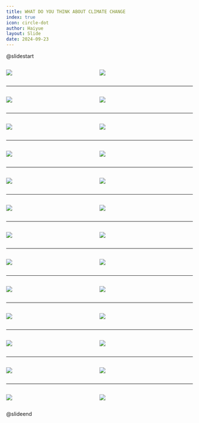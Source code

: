 ```yaml
---
title: WHAT DO YOU THINK ABOUT CLIMATE CHANGE
index: true
icon: circle-dot
author: Haiyue
layout: Slide
date: 2024-09-23
---
```

 
@slidestart

<div style="display:flex">
<div style="flex:1">

![](https://raw.githubusercontent.com/yclord/reading/refs/heads/master/english/Level-Y/WHAT%20DO%20YOU%20THINK%20ABOUT%20CLIMATE%20CHANGE/001.webp)
</div>
<div style="flex:1">

![](https://raw.githubusercontent.com/yclord/reading/refs/heads/master/english/Level-Y/WHAT%20DO%20YOU%20THINK%20ABOUT%20CLIMATE%20CHANGE/002.webp)
</div>
</div>

---

<div style="display:flex">
<div style="flex:1">

![](https://raw.githubusercontent.com/yclord/reading/refs/heads/master/english/Level-Y/WHAT%20DO%20YOU%20THINK%20ABOUT%20CLIMATE%20CHANGE/003.webp)
</div>
<div style="flex:1">

![](https://raw.githubusercontent.com/yclord/reading/refs/heads/master/english/Level-Y/WHAT%20DO%20YOU%20THINK%20ABOUT%20CLIMATE%20CHANGE/004.webp)
</div>
</div>

---

<div style="display:flex">
<div style="flex:1">

![](https://raw.githubusercontent.com/yclord/reading/refs/heads/master/english/Level-Y/WHAT%20DO%20YOU%20THINK%20ABOUT%20CLIMATE%20CHANGE/005.webp)
</div>
<div style="flex:1">

![](https://raw.githubusercontent.com/yclord/reading/refs/heads/master/english/Level-Y/WHAT%20DO%20YOU%20THINK%20ABOUT%20CLIMATE%20CHANGE/006.webp)
</div>
</div>

---

<div style="display:flex">
<div style="flex:1">

![](https://raw.githubusercontent.com/yclord/reading/refs/heads/master/english/Level-Y/WHAT%20DO%20YOU%20THINK%20ABOUT%20CLIMATE%20CHANGE/007.webp)
</div>
<div style="flex:1">

![](https://raw.githubusercontent.com/yclord/reading/refs/heads/master/english/Level-Y/WHAT%20DO%20YOU%20THINK%20ABOUT%20CLIMATE%20CHANGE/008.webp)
</div>
</div>

---

<div style="display:flex">
<div style="flex:1">

![](https://raw.githubusercontent.com/yclord/reading/refs/heads/master/english/Level-Y/WHAT%20DO%20YOU%20THINK%20ABOUT%20CLIMATE%20CHANGE/009.webp)
</div>
<div style="flex:1">

![](https://raw.githubusercontent.com/yclord/reading/refs/heads/master/english/Level-Y/WHAT%20DO%20YOU%20THINK%20ABOUT%20CLIMATE%20CHANGE/010.webp)
</div>
</div>

---

<div style="display:flex">
<div style="flex:1">

![](https://raw.githubusercontent.com/yclord/reading/refs/heads/master/english/Level-Y/WHAT%20DO%20YOU%20THINK%20ABOUT%20CLIMATE%20CHANGE/011.webp)
</div>
<div style="flex:1">

![](https://raw.githubusercontent.com/yclord/reading/refs/heads/master/english/Level-Y/WHAT%20DO%20YOU%20THINK%20ABOUT%20CLIMATE%20CHANGE/012.webp)
</div>
</div>

---

<div style="display:flex">
<div style="flex:1">

![](https://raw.githubusercontent.com/yclord/reading/refs/heads/master/english/Level-Y/WHAT%20DO%20YOU%20THINK%20ABOUT%20CLIMATE%20CHANGE/013.webp)
</div>
<div style="flex:1">

![](https://raw.githubusercontent.com/yclord/reading/refs/heads/master/english/Level-Y/WHAT%20DO%20YOU%20THINK%20ABOUT%20CLIMATE%20CHANGE/014.webp)
</div>
</div>

---

<div style="display:flex">
<div style="flex:1">

![](https://raw.githubusercontent.com/yclord/reading/refs/heads/master/english/Level-Y/WHAT%20DO%20YOU%20THINK%20ABOUT%20CLIMATE%20CHANGE/015.webp)
</div>
<div style="flex:1">

![](https://raw.githubusercontent.com/yclord/reading/refs/heads/master/english/Level-Y/WHAT%20DO%20YOU%20THINK%20ABOUT%20CLIMATE%20CHANGE/016.webp)
</div>
</div>

---

<div style="display:flex">
<div style="flex:1">

![](https://raw.githubusercontent.com/yclord/reading/refs/heads/master/english/Level-Y/WHAT%20DO%20YOU%20THINK%20ABOUT%20CLIMATE%20CHANGE/017.webp)
</div>
<div style="flex:1">

![](https://raw.githubusercontent.com/yclord/reading/refs/heads/master/english/Level-Y/WHAT%20DO%20YOU%20THINK%20ABOUT%20CLIMATE%20CHANGE/018.webp)
</div>
</div>

---

<div style="display:flex">
<div style="flex:1">

![](https://raw.githubusercontent.com/yclord/reading/refs/heads/master/english/Level-Y/WHAT%20DO%20YOU%20THINK%20ABOUT%20CLIMATE%20CHANGE/019.webp)
</div>
<div style="flex:1">

![](https://raw.githubusercontent.com/yclord/reading/refs/heads/master/english/Level-Y/WHAT%20DO%20YOU%20THINK%20ABOUT%20CLIMATE%20CHANGE/020.webp)
</div>
</div>

---

<div style="display:flex">
<div style="flex:1">

![](https://raw.githubusercontent.com/yclord/reading/refs/heads/master/english/Level-Y/WHAT%20DO%20YOU%20THINK%20ABOUT%20CLIMATE%20CHANGE/021.webp)
</div>
<div style="flex:1">

![](https://raw.githubusercontent.com/yclord/reading/refs/heads/master/english/Level-Y/WHAT%20DO%20YOU%20THINK%20ABOUT%20CLIMATE%20CHANGE/022.webp)
</div>
</div>

---

<div style="display:flex">
<div style="flex:1">

![](https://raw.githubusercontent.com/yclord/reading/refs/heads/master/english/Level-Y/WHAT%20DO%20YOU%20THINK%20ABOUT%20CLIMATE%20CHANGE/023.webp)
</div>
<div style="flex:1">

![](https://raw.githubusercontent.com/yclord/reading/refs/heads/master/english/Level-Y/WHAT%20DO%20YOU%20THINK%20ABOUT%20CLIMATE%20CHANGE/024.webp)
</div>
</div>

---

<div style="display:flex">
<div style="flex:1">

![](https://raw.githubusercontent.com/yclord/reading/refs/heads/master/english/Level-Y/WHAT%20DO%20YOU%20THINK%20ABOUT%20CLIMATE%20CHANGE/025.webp)
</div>
<div style="flex:1">

![](https://raw.githubusercontent.com/yclord/reading/refs/heads/master/english/Level-Y/WHAT%20DO%20YOU%20THINK%20ABOUT%20CLIMATE%20CHANGE/026.webp)
</div>
</div>

@slideend